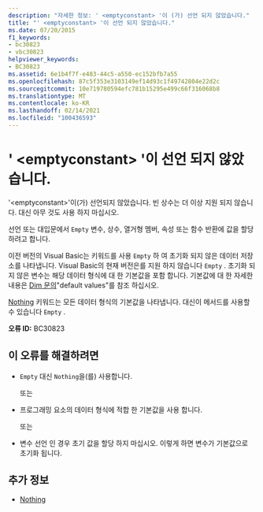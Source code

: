 ```yaml
---
description: "자세한 정보: ' <emptyconstant> '이 (가) 선언 되지 않았습니다."
title: "' <emptyconstant> '이 선언 되지 않았습니다."
ms.date: 07/20/2015
f1_keywords:
- bc30823
- vbc30823
helpviewer_keywords:
- BC30823
ms.assetid: 6e1b4f7f-e483-44c5-a550-ec152bfb7a55
ms.openlocfilehash: 87c5f353e3103149ef14d93c1f49742804e22d2c
ms.sourcegitcommit: 10e719780594efc781b15295e499c66f316068b8
ms.translationtype: MT
ms.contentlocale: ko-KR
ms.lasthandoff: 02/14/2021
ms.locfileid: "100436593"
---
```

# <a name="emptyconstant-is-not-declared"></a>' \<emptyconstant> '이 선언 되지 않았습니다.

'\<emptyconstant>'이(가) 선언되지 않았습니다. 빈 상수는 더 이상 지원 되지 않습니다. 대신 아무 것도 사용 하지 마십시오.  
  
 선언 또는 대입문에서 `Empty` 변수, 상수, 열거형 멤버, 속성 또는 함수 반환에 값을 할당 하려고 합니다.  
  
 이전 버전의 Visual Basic는 키워드를 사용 `Empty` 하 여 초기화 되지 않은 데이터 저장소를 나타냅니다. Visual Basic의 현재 버전은를 지원 하지 않습니다 `Empty` . 초기화 되지 않은 변수는 해당 데이터 형식에 대 한 기본값을 포함 합니다. 기본값에 대 한 자세한 내용은 [Dim 문의](../language-reference/statements/dim-statement.md)"default values"를 참조 하십시오.  
  
 [Nothing](../language-reference/nothing.md) 키워드는 모든 데이터 형식의 기본값을 나타냅니다. 대신이 메서드를 사용할 수 있습니다 `Empty` .  
  
 **오류 ID:** BC30823  
  
## <a name="to-correct-this-error"></a>이 오류를 해결하려면  
  
- `Empty` 대신 `Nothing`을(를) 사용합니다.  
  
     또는  
  
- 프로그래밍 요소의 데이터 형식에 적합 한 기본값을 사용 합니다.  
  
     또는  
  
- 변수 선언 인 경우 초기 값을 할당 하지 마십시오. 이렇게 하면 변수가 기본값으로 초기화 됩니다.  
  
## <a name="see-also"></a>추가 정보

- [Nothing](../language-reference/nothing.md)
